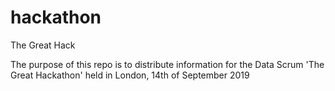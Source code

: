 # hackathon
The Great Hack

The purpose of this repo is to distribute information for the Data Scrum 'The Great Hackathon' held in London, 14th of September 2019

